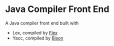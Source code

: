 # Java Compiler Front End
A Java compiler front end built with 

- Lex, compiled by [Flex](http://prep.ai.mit.edu/pub/gnu/flex/)
- Yacc, compiled by [Bison](http://prep.ai.mit.edu/pub/gnu/bison/)
